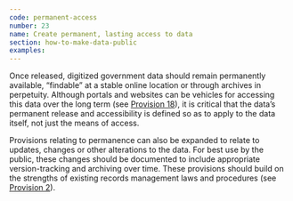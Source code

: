 ```yaml
---
code: permanent-access
number: 23
name: Create permanent, lasting access to data
section: how-to-make-data-public
examples:
---
```


<p>Once released, digitized government data should remain permanently available, “findable” at a stable online location or through archives in perpetuity. Although portals and websites can be vehicles for accessing this data over the long term (see <a href="http://sunlightfoundation.com/opendataguidelines/#data-portals-and-websites">Provision 18</a>), it is critical that the data’s permanent release and accessibility is defined so as to apply to the data itself, not just the means of access.</p>
<p>Provisions relating to permanence can also be expanded to relate to updates, changes or other alterations to the data. For best use by the public, these changes should be documented to include appropriate version-tracking and archiving over time. These provisions should build on the strengths of existing records management laws and procedures (see <a href="http://sunlightfoundation.com/opendataguidelines/#build-on-precedent">Provision 2</a>).</p>

